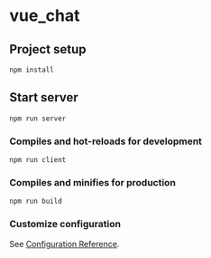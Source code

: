 # vue_chat

## Project setup
```
npm install
```

## Start server
```
npm run server
```

### Compiles and hot-reloads for development
```
npm run client
```

### Compiles and minifies for production
```
npm run build
```


### Customize configuration
See [Configuration Reference](https://cli.vuejs.org/config/).

